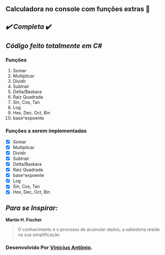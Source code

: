 ## **Calculadora no console com funções extras** :cowboy_hat_face:

## *:heavy_check_mark: Completa* :heavy_check_mark:

## *Código feito totalmente em C#*

### Funções

1. Somar
2. Multiplicar
3. Dividir
4. Subtrair
5. Delta/Baskara
6. Raiz Quadrada
7. Sin, Cos, Tan
8. Log
9. Hex, Dec, Oct, Bin
10. base^expoente

### Funções a serem implementadas

- [x] Somar
- [x] Multiplicar
- [x] Dividir
- [x] Subtrair
- [x] Delta/Baskara
- [x] Raiz Quadrada
- [x] base^expoente
- [x] Log
- [x] Sin, Cos, Tan
- [x] Hex, Dec, Oct, Bin

## *Para se Inspirar:*

**Martin H. Fischer**

> O conhecimento é o processo de acumular dados; a sabedoria reside na sua simplificação



### Desenvolvido Por [Vinicius Antônio](https://www.linkedin.com/in/vinicius-antônio-lima-da-silva-b54614171/).





